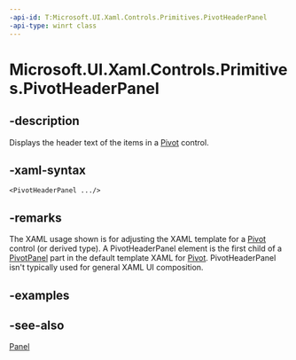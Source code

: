 ```yaml
---
-api-id: T:Microsoft.UI.Xaml.Controls.Primitives.PivotHeaderPanel
-api-type: winrt class
---
```


<!-- Class syntax.
public class PivotHeaderPanel : Windows.UI.Xaml.Controls.Canvas, Windows.UI.Xaml.Controls.Primitives.IPivotHeaderPanel
-->

# Microsoft.UI.Xaml.Controls.Primitives.PivotHeaderPanel

## -description
Displays the header text of the items in a [Pivot](../microsoft.ui.xaml.controls/pivot.md) control.

## -xaml-syntax
```xaml
<PivotHeaderPanel .../>
```


## -remarks
The XAML usage shown is for adjusting the XAML template for a [Pivot](../microsoft.ui.xaml.controls/pivot.md) control (or derived type). A PivotHeaderPanel element is the first child of a [PivotPanel](pivotpanel.md) part in the default template XAML for [Pivot](../microsoft.ui.xaml.controls/pivot.md). PivotHeaderPanel isn't typically used for general XAML UI composition.

## -examples

## -see-also
[Panel](../microsoft.ui.xaml.controls/panel.md)
